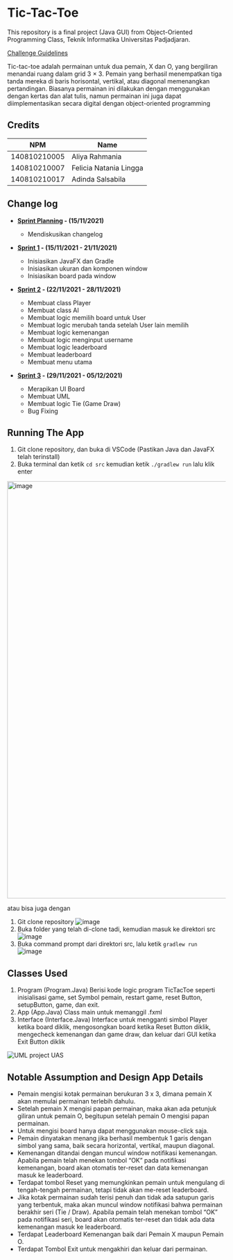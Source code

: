 # Tic-Tac-Toe

This repository is a final project (Java GUI) from Object-Oriented Programming Class, Teknik Informatika Universitas Padjadjaran. 

[Challenge Guidelines](challenge-guideline.md)

Tic-tac-toe adalah permainan untuk dua pemain, X dan O, yang bergiliran menandai ruang dalam grid 3 × 3. Pemain yang berhasil menempatkan tiga tanda mereka di baris horisontal, vertikal, atau diagonal memenangkan pertandingan. Biasanya permainan ini dilakukan dengan menggunakan dengan kertas dan alat tulis, namun permainan ini juga dapat diimplementasikan secara digital dengan object-oriented programming

## Credits
| NPM           | Name                   |
| ------------- |------------------------|
| 140810210005  | Aliya Rahmania         |
| 140810210007  | Felicia Natania Lingga |
| 140810210017  | Adinda Salsabila       |

## Change log
- **[Sprint Planning](changelog/sprint-planning.md) - (15/11/2021)** 
   - Mendiskusikan changelog

- **[Sprint 1](changelog/sprint-1.md) - (15/11/2021 - 21/11/2021)** 
   - Inisiasikan JavaFX dan Gradle
   - Inisiasikan ukuran dan komponen window
   - Inisiasikan board pada window

- **[Sprint 2](changelog/sprint-2.md) - (22/11/2021 - 28/11/2021)** 
   - Membuat class Player
   - Membuat class AI 
   - Membuat logic memilih board untuk User
   - Membuat logic merubah tanda setelah User lain memilih
   - Membuat logic kemenangan
   - Membuat logic menginput username
   - Membuat logic leaderboard
   - Membuat leaderboard
   - Membuat menu utama
   
- **[Sprint 3](changelog/sprint-3.md) - (29/11/2021 - 05/12/2021)** 
   - Merapikan UI Board
   - Membuat UML
   - Membuat logic Tie (Game Draw)
   - Bug Fixing

## Running The App

1. Git clone repository, dan buka di VSCode (Pastikan Java dan JavaFX telah terinstall)   
2. Buka terminal dan ketik `cd src` kemudian ketik `./gradlew run` lalu klik enter 
<img width="960" alt="image" src="https://user-images.githubusercontent.com/100121123/205812425-87045e8c-d18e-4dbb-95c9-e57d4cdc58c5.png">

atau bisa juga dengan   
1. Git clone repository 
![image](https://user-images.githubusercontent.com/100121123/205812509-8eaf36bb-b085-40fe-9a81-731baab11e89.png)
2. Buka folder yang telah di-clone tadi, kemudian masuk ke direktori src   
![image](https://user-images.githubusercontent.com/100121123/205812578-c17c59ab-ef81-4933-ab84-f373619f6b5d.png)
3. Buka command prompt dari direktori src, lalu ketik `gradlew run`  
![image](https://user-images.githubusercontent.com/100121123/205812894-7d82eafc-3e6a-4b57-91d6-c49ad40d40c4.png)


## Classes Used

1. Program (Program.Java)
Berisi kode logic program TicTacToe seperti inisialisasi game, set Symbol pemain, restart game, reset Button, setupButton, game, dan exit.
2. App (App.Java)
Class main untuk memanggil .fxml
3. Interface (Interface.Java)
Interface untuk mengganti simbol Player ketika board diklik, mengosongkan board ketika Reset Button diklik, mengecheck kemenangan dan game draw, dan keluar dari GUI ketika Exit Button diklik

![UML project UAS](https://user-images.githubusercontent.com/100197250/205794489-bf385fb7-c072-4680-803b-fc3a4c54c93a.png)


## Notable Assumption and Design App Details

- Pemain mengisi kotak permainan berukuran 3 x 3, dimana pemain X akan memulai permainan terlebih dahulu.
- Setelah pemain X mengisi papan permainan, maka akan ada petunjuk giliran untuk pemain O, begitupun setelah pemain O mengisi papan permainan.
- Untuk mengisi board hanya dapat menggunakan mouse-click saja.
- Pemain dinyatakan menang jika berhasil membentuk 1 garis dengan simbol yang sama, baik secara horizontal, vertikal, maupun diagonal.
- Kemenangan ditandai dengan muncul window notifikasi kemenangan. Apabila pemain telah menekan tombol “OK” pada notifikasi kemenangan, board akan otomatis ter-reset dan data kemenangan masuk ke leaderboard.
- Terdapat tombol Reset yang memungkinkan pemain untuk mengulang di tengah-tengah permainan, tetapi tidak akan me-reset leaderboard.
- Jika kotak permainan sudah terisi penuh dan tidak ada satupun garis yang terbentuk, maka akan muncul window notifikasi bahwa permainan berakhir seri (Tie / Draw). Apabila pemain telah menekan tombol “OK” pada notifikasi seri, board akan otomatis ter-reset dan tidak ada data kemenangan masuk ke leaderboard.
- Terdapat Leaderboard Kemenangan baik dari Pemain X maupun Pemain O.
- Terdapat Tombol Exit untuk mengakhiri dan keluar dari permainan.

